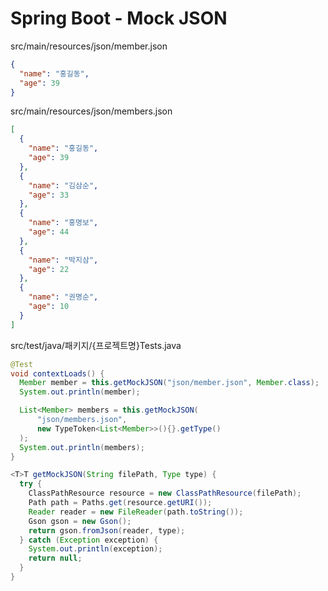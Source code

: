 # Spring Boot - Mock JSON

src/main/resources/json/member.json
```json
{
  "name": "홍길동",
  "age": 39
}
```

src/main/resources/json/members.json
```json
[
  {
    "name": "홍길동",
    "age": 39
  },
  {
    "name": "김삼순",
    "age": 33
  },
  {
    "name": "홍명보",
    "age": 44
  },
  {
    "name": "박지삼",
    "age": 22
  },
  {
    "name": "권명순",
    "age": 10
  }
]
```

src/test/java/패키지/{프로젝트명}Tests.java
```java
@Test
void contextLoads() {
  Member member = this.getMockJSON("json/member.json", Member.class);
  System.out.println(member);

  List<Member> members = this.getMockJSON(
      "json/members.json",
      new TypeToken<List<Member>>(){}.getType()
  );
  System.out.println(members);
}

<T>T getMockJSON(String filePath, Type type) {
  try {
    ClassPathResource resource = new ClassPathResource(filePath);
    Path path = Paths.get(resource.getURI());
    Reader reader = new FileReader(path.toString());
    Gson gson = new Gson();
    return gson.fromJson(reader, type);
  } catch (Exception exception) {
    System.out.println(exception);
    return null;
  }
}
```
